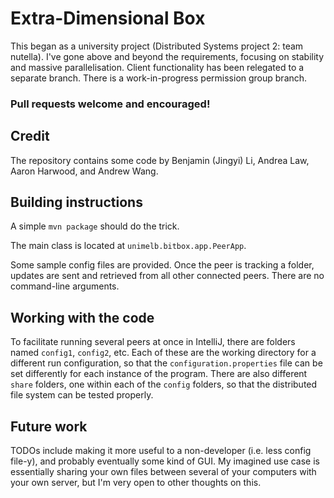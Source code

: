 # Extra-Dimensional Box
This began as a university project (Distributed Systems project 2: team nutella).
I've gone above and beyond the requirements, focusing on stability and massive parallelisation.
Client functionality has been relegated to a separate branch. There is a work-in-progress permission group branch.

### Pull requests welcome and encouraged!

## Credit
The repository contains some code by Benjamin (Jingyi) Li, Andrea Law, Aaron Harwood, and Andrew Wang.


## Building instructions
A simple `mvn package` should do the trick.

The main class is located at `unimelb.bitbox.app.PeerApp`.

Some sample config files are provided. Once the peer is tracking a folder, updates are sent and retrieved from all other connected peers.
There are no command-line arguments.

## Working with the code
To facilitate running several peers at once in IntelliJ, there are folders named `config1`, `config2`, etc. Each of these are the working directory for a different run configuration, so that the `configuration.properties` file can be set differently for each instance of the program. There are also different `share` folders, one within each of the `config` folders, so that the distributed file system can be tested properly.

## Future work
TODOs include making it more useful to a non-developer (i.e. less config file-y), and probably eventually some kind of GUI.
My imagined use case is essentially sharing your own files between several of your computers with your own server, but I'm very open to other thoughts on this.
